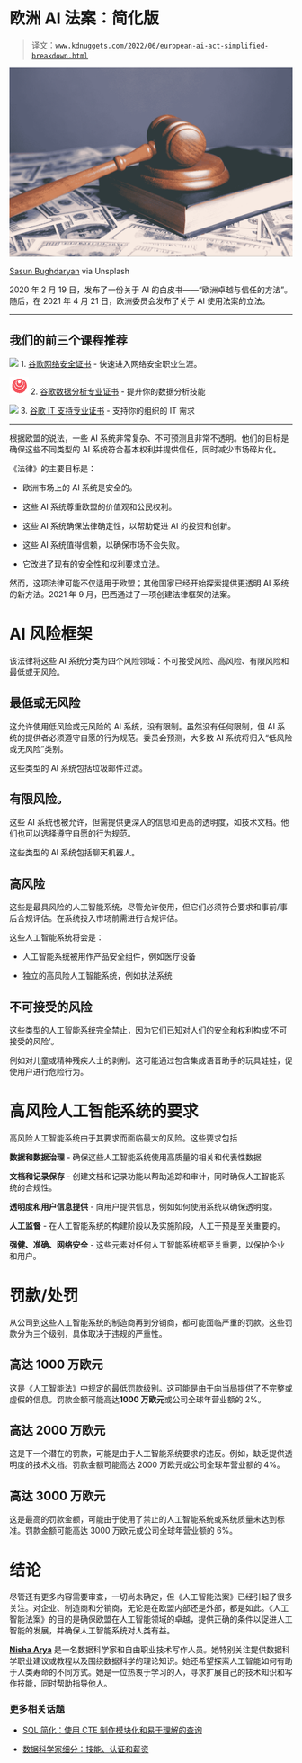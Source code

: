 # 欧洲 AI 法案：简化版

> 译文：[`www.kdnuggets.com/2022/06/european-ai-act-simplified-breakdown.html`](https://www.kdnuggets.com/2022/06/european-ai-act-simplified-breakdown.html)

![欧洲 AI 法案：简化版](img/f0cd864b550e859c6532a6301665122c.png)

[Sasun Bughdaryan](https://unsplash.com/@sasun1990) via Unsplash

2020 年 2 月 19 日，发布了一份关于 AI 的白皮书——“欧洲卓越与信任的方法”。随后，在 2021 年 4 月 21 日，欧洲委员会发布了关于 AI 使用法案的立法。

* * *

## 我们的前三个课程推荐

![](img/0244c01ba9267c002ef39d4907e0b8fb.png) 1\. [谷歌网络安全证书](https://www.kdnuggets.com/google-cybersecurity) - 快速进入网络安全职业生涯。

![](img/e225c49c3c91745821c8c0368bf04711.png) 2\. [谷歌数据分析专业证书](https://www.kdnuggets.com/google-data-analytics) - 提升你的数据分析技能

![](img/0244c01ba9267c002ef39d4907e0b8fb.png) 3\. [谷歌 IT 支持专业证书](https://www.kdnuggets.com/google-itsupport) - 支持你的组织的 IT 需求

* * *

根据欧盟的说法，一些 AI 系统非常复杂、不可预测且非常不透明。他们的目标是确保这些不同类型的 AI 系统符合基本权利并提供信任，同时减少市场碎片化。

《法律》的主要目标是：

+   欧洲市场上的 AI 系统是安全的。

+   这些 AI 系统尊重欧盟的价值观和公民权利。

+   这些 AI 系统确保法律确定性，以帮助促进 AI 的投资和创新。

+   这些 AI 系统值得信赖，以确保市场不会失败。

+   它改进了现有的安全性和权利要求立法。

然而，这项法律可能不仅适用于欧盟；其他国家已经开始探索提供更透明 AI 系统的新方法。2021 年 9 月，巴西通过了一项创建法律框架的法案。

# AI 风险框架

该法律将这些 AI 系统分类为四个风险领域：不可接受风险、高风险、有限风险和最低或无风险。

## 最低或无风险

这允许使用低风险或无风险的 AI 系统，没有限制。虽然没有任何限制，但 AI 系统的提供者必须遵守自愿的行为规范。委员会预测，大多数 AI 系统将归入“低风险或无风险”类别。

这些类型的 AI 系统包括垃圾邮件过滤。

## 有限风险。

这些 AI 系统也被允许，但需提供更深入的信息和更高的透明度，如技术文档。他们也可以选择遵守自愿的行为规范。

这些类型的 AI 系统包括聊天机器人。

## 高风险

这些是最具风险的人工智能系统，尽管允许使用，但它们必须符合要求和事前/事后合规评估。在系统投入市场前需进行合规评估。

这些人工智能系统将会是：

+   人工智能系统被用作产品安全组件，例如医疗设备

+   独立的高风险人工智能系统，例如执法系统

## 不可接受的风险

这些类型的人工智能系统完全禁止，因为它们已知对人们的安全和权利构成‘不可接受的风险’。

例如对儿童或精神残疾人士的剥削。这可能通过包含集成语音助手的玩具娃娃，促使用户进行危险行为。

# 高风险人工智能系统的要求

高风险人工智能系统由于其要求而面临最大的风险。这些要求包括

**数据和数据治理** - 确保这些人工智能系统使用高质量的相关和代表性数据

**文档和记录保存** - 创建文档和记录功能以帮助追踪和审计，同时确保人工智能系统的合规性。

**透明度和用户信息提供** - 向用户提供信息，例如如何使用系统以确保透明度。

**人工监督** - 在人工智能系统的构建阶段以及实施阶段，人工干预是至关重要的。

**强健、准确、网络安全** - 这些元素对任何人工智能系统都至关重要，以保护企业和用户。

# 罚款/处罚

从公司到这些人工智能系统的制造商再到分销商，都可能面临严重的罚款。这些罚款分为三个级别，具体取决于违规的严重性。

## 高达 1000 万欧元

这是《人工智能法》中规定的最低罚款级别。这可能是由于向当局提供了不完整或虚假的信息。罚款金额可能高达**1000 万欧元**或公司全球年营业额的 2%。

## 高达 2000 万欧元

这是下一个潜在的罚款，可能是由于人工智能系统要求的违反。例如，缺乏提供透明度的技术文档。罚款金额可能高达 2000 万欧元或公司全球年营业额的 4%。

## 高达 3000 万欧元

这是最高的罚款金额，可能由于使用了禁止的人工智能系统或系统质量未达到标准。罚款金额可能高达 3000 万欧元或公司全球年营业额的 6%。

# 结论

尽管还有更多内容需要审查，一切尚未确定，但《人工智能法案》已经引起了很多关注。对企业、制造商和分销商，无论是在欧盟内部还是外部，都是如此。《人工智能法案》的目的是确保欧盟在人工智能领域的卓越，提供正确的条件以促进人工智能的发展，并确保人工智能系统对人类有益。

**[Nisha Arya](https://www.linkedin.com/in/nisha-arya-ahmed/)** 是一名数据科学家和自由职业技术写作人员。她特别关注提供数据科学职业建议或教程以及围绕数据科学的理论知识。她还希望探索人工智能如何有助于人类寿命的不同方式。她是一位热衷于学习的人，寻求扩展自己的技术知识和写作技能，同时帮助指导他人。

### 更多相关话题

+   [SQL 简化：使用 CTE 制作模块化和易于理解的查询](https://www.kdnuggets.com/sql-simplified-crafting-modular-and-understandable-queries-with-ctes)

+   [数据科学家细分：技能、认证和薪资](https://www.kdnuggets.com/data-scientist-breakdown-skills-certifications-and-salary)

